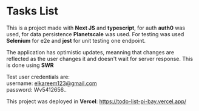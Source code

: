 # Tasks List

This is a project made with **Next JS** and **typescript**, for auth **auth0** was used, for data persistence **Planetscale** was used. For testing was used **Selenium** for e2e and **jest** for unit testing one endpoint.

The application has optimistic updates, meanning that changes are reflected as the user changes it and doesn't wait for server response. This is done using **SWR**

Test user credentials are: <br>
username: elkareem123@gmail.com <br>
password: Wv5412656..

This project was deployed in **Vercel**: https://todo-list-pi-bay.vercel.app/
